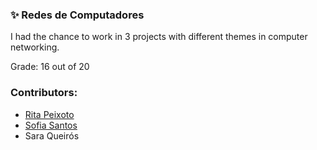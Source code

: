 ### :sparkles: Redes de Computadores

I had the chance to work in 3 projects with different themes in computer networking.

Grade: 16 out of 20

### Contributors:
- [Rita Peixoto](https://github.com/rita-peixoto)
- [Sofia Santos](https://github.com/RisingFisan)
- Sara Queirós

